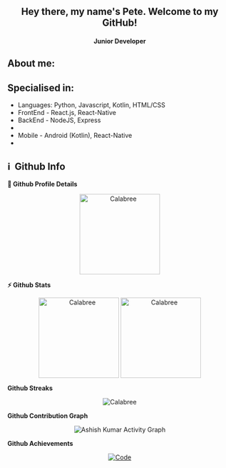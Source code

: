 <h2 align="center">
  Hey there, my name's Pete. Welcome to my GitHub!
</h2>

<h4 align='center'>
  Junior Developer
</h4>

## About me:



<h2>Specialised in:</h2>
<ul>
    <li>Languages: Python, Javascript, Kotlin, HTML/CSS</li>
    <li>FrontEnd - React.js, React-Native</li>
    <li>BackEnd - NodeJS, Express<li>
    <li>Mobile - Android (Kotlin), React-Native<li>
</ul>


<h2>ℹ️ &nbsp;Github Info</h2>

  <summary><b>🔎 Github Profile Details</b></summary>
<p align="center"><img height="180em" src="https://github-profile-summary-cards.vercel.app/api/cards/profile-details?username=Calabree&theme=github_dark" alt="Calabree" align = "center"/></p>

  <summary><b>⚡ Github Stats</b></summary>
<p align="center"><img height="180em" src="https://github-readme-stats.vercel.app/api?username=Calabree&hide_border=true&count_private=true&show_icons=true&theme=radical" alt="Calabree" align = "center"/>
<img height="180em" src="https://github-readme-stats.vercel.app/api/top-langs?username=Calabree&show_icons=true&locale=en&layout=compact&hide_border=true&theme=radical" alt="Calabree" align = "center"/></p>

 <summary><b>Github Streaks</b></summary>
<p align="center"><img src="https://github-readme-streak-stats.herokuapp.com/?user=Calabree&theme=black-ice&hide_border=true&stroke=0000&background=0D1117&ring=e05397&fire=e05397&currStreakLabel=e05397" alt="Calabree" /></p>

<summary><b>Github Contribution Graph</b></summary>
<p align="center"<a href="#"><img alt="Ashish Kumar Activity Graph" src="https://activity-graph.herokuapp.com/graph?username=Calabree&bg_color=0D1117&color=e05397&line=e05397&point=FFFFFF&hide_border=true&" /></a></p>
<!-- </details>
<details>    -->
 <summary><b>Github Achievements</b></summary>
<p align="center"> <a href="https://github.com/Calabree"><img src="https://github-profile-trophy.vercel.app/?username=Calabree&margin-w=5&theme=radical" alt="Code" /></a> </p>

<br>
